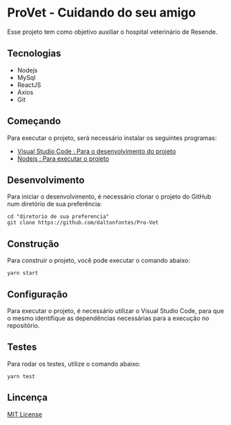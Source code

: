 # ProVet - Cuidando do seu amigo

Esse projeto tem como objetivo auxiliar o hospital veterinário de Resende.

## Tecnologias

- Nodejs
- MySql
- ReactJS
- Axios
- Git

## Começando

Para executar o projeto, será necessário instalar os seguintes programas:

- [Visual Studio Code : Para o desenvolvimento do projeto](https://code.visualstudio.com/)
- [Nodejs : Para executar o projeto](https://nodejs.org/en/)


## Desenvolvimento

Para iniciar o desenvolvimento, é necessário clonar o projeto do GitHub num diretório de sua preferência:

```shell
cd "diretorio de sua preferencia"
git clone https://github.com/daltonfontes/Pro-Vet
```
## Construção

Para construir o projeto, você pode executar o comando abaixo:

```shell
yarn start
```
## Configuração

Para executar o projeto, é necessário utilizar o Visual Studio Code, para que o mesmo identifique as dependências necessárias para a execução no repositório.

## Testes

Para rodar os testes, utilize o comando abaixo:

```shell
yarn test
```

## Lincença

[MIT License](https://github.com/daltonfontes/Pro-Vet/blob/main/LICENSE)